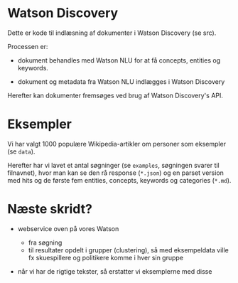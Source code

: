# Watson Discovery

Dette er kode til indlæsning af dokumenter i Watson Discovery (se src).

Processen er:

* dokument behandles med Watson NLU for at få concepts, entities og keywords.

* dokument og metadata fra Watson NLU indlægges i Watson Discovery

Herefter kan dokumenter fremsøges ved brug af Watson Discovery's API.

# Eksempler

Vi har valgt 1000 populære Wikipedia-artikler om personer som eksempler (se `data`).

Herefter har vi lavet et antal søgninger (se `examples`, søgningen svarer til filnavnet), hvor man kan se den rå response (`*.json`) og en parset version med hits og de første fem entities, concepts, keywords og categories (`*.md`).

# Næste skridt?

* webservice oven på vores Watson
  * fra søgning
  * til resultater opdelt i grupper (clustering), så med eksempeldata ville fx skuespillere og politikere komme i hver sin gruppe

* når vi har de rigtige tekster, så erstatter vi eksemplerne med disse


